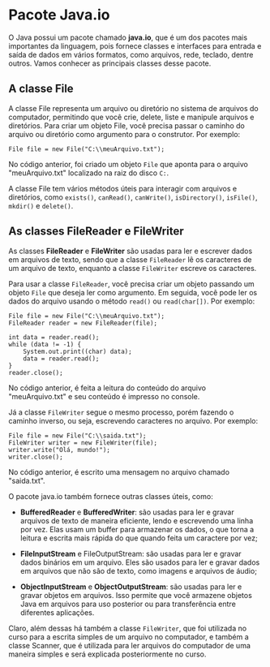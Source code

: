# Pacote Java.io

O Java possui um pacote chamado <b>java.io</b>, que é um dos pacotes mais importantes da linguagem, pois fornece classes e interfaces para entrada e saída de dados em vários formatos, como arquivos, rede, teclado, dentre outros. Vamos conhecer as principais classes desse pacote.

## A classe File
A classe File representa um arquivo ou diretório no sistema de arquivos do computador, permitindo que você crie, delete, liste e manipule arquivos e diretórios. Para criar um objeto File, você precisa passar o caminho do arquivo ou diretório como argumento para o construtor. Por exemplo:

```
File file = new File("C:\\meuArquivo.txt");
```

No código anterior, foi criado um objeto `File` que aponta para o arquivo "meuArquivo.txt" localizado na raiz do disco `C:`.

A classe File tem vários métodos úteis para interagir com arquivos e diretórios, como `exists()`, `canRead()`, `canWrite()`, `isDirectory()`, `isFile()`, `mkdir()` e `delete()`.

## As classes FileReader e FileWriter

As classes <b>FileReader</b> e <b>FileWriter</b> são usadas para ler e escrever dados em arquivos de texto, sendo que a classe `FileReader` lê os caracteres de um arquivo de texto, enquanto a classe `FileWriter` escreve os caracteres.

Para usar a classe `FileReader`, você precisa criar um objeto passando um objeto `File` que deseja ler como argumento. Em seguida, você pode ler os dados do arquivo usando o método `read()` ou `read(char[])`. Por exemplo:

```
File file = new File("C:\\meuArquivo.txt");
FileReader reader = new FileReader(file);

int data = reader.read();
while (data != -1) {
    System.out.print((char) data);
    data = reader.read();
}
reader.close();

```

No código anterior, é feita a leitura do conteúdo do arquivo "meuArquivo.txt" e seu conteúdo é impresso no console.

Já a classe `FileWriter` segue o mesmo processo, porém fazendo o caminho inverso, ou seja, escrevendo caracteres no arquivo. Por exemplo:

```
File file = new File("C:\\saida.txt");
FileWriter writer = new FileWriter(file);
writer.write("Olá, mundo!");
writer.close();
```

No código anterior, é escrito uma mensagem no arquivo chamado "saida.txt".

O pacote java.io também fornece outras classes úteis, como:

* <b>BufferedReader</b> e <b>BufferedWriter</b>: são usadas para ler e gravar arquivos de texto de maneira eficiente, lendo e escrevendo uma linha por vez. Elas usam um buffer para armazenar os dados, o que torna a leitura e escrita mais rápida do que quando feita um caractere por vez;

* <b>FileInputStream</b> e </b>FileOutputStream</b>: são usadas para ler e gravar dados binários em um arquivo. Eles são usados para ler e gravar dados em arquivos que não são de texto, como imagens e arquivos de áudio;

* <b>ObjectInputStream</b> e <b>ObjectOutputStream</b>: são usadas para ler e gravar objetos em arquivos. Isso permite que você armazene objetos Java em arquivos para uso posterior ou para transferência entre diferentes aplicações.

Claro, além dessas há também a classe `FileWriter`, que foi utilizada no curso para a escrita simples de um arquivo no computador, e também a classe Scanner, que é utilizada para ler arquivos do computador de uma maneira simples e será explicada posteriormente no curso.








